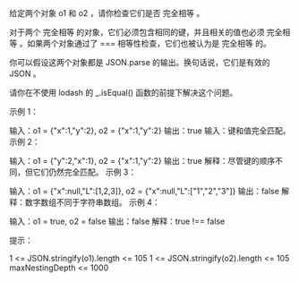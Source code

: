 给定两个对象 o1 和 o2 ，请你检查它们是否 完全相等 。

对于两个 完全相等 的对象，它们必须包含相同的键，并且相关的值也必须 完全相等 。如果两个对象通过了 === 相等性检查，它们也被认为是 完全相等 的。

你可以假设这两个对象都是 JSON.parse 的输出。换句话说，它们是有效的 JSON 。

请你在不使用 lodash 的 \_.isEqual() 函数的前提下解决这个问题。

示例 1：

输入：o1 = {"x":1,"y":2}, o2 = {"x":1,"y":2}
输出：true
输入：键和值完全匹配。
示例 2：

输入：o1 = {"y":2,"x":1}, o2 = {"x":1,"y":2}
输出：true
解释：尽管键的顺序不同，但它们仍然完全匹配。
示例 3：

输入：o1 = {"x":null,"L":[1,2,3]}, o2 = {"x":null,"L":["1","2","3"]}
输出：false
解释：数字数组不同于字符串数组。
示例 4：

输入：o1 = true, o2 = false
输出：false
解释：true !== false

提示：

1 <= JSON.stringify(o1).length <= 105
1 <= JSON.stringify(o2).length <= 105
maxNestingDepth <= 1000
